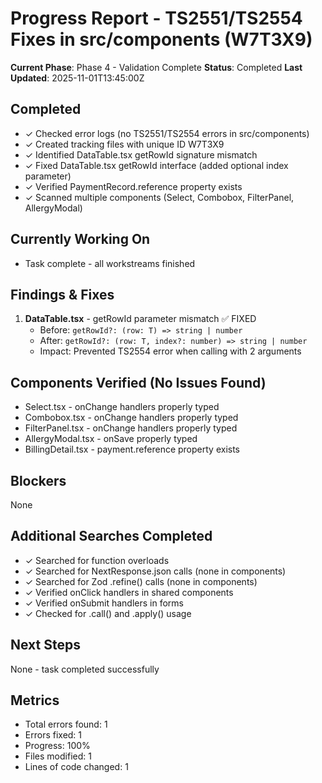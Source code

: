 # Progress Report - TS2551/TS2554 Fixes in src/components (W7T3X9)

**Current Phase**: Phase 4 - Validation Complete
**Status**: Completed
**Last Updated**: 2025-11-01T13:45:00Z

## Completed
- ✓ Checked error logs (no TS2551/TS2554 errors in src/components)
- ✓ Created tracking files with unique ID W7T3X9
- ✓ Identified DataTable.tsx getRowId signature mismatch
- ✓ Fixed DataTable.tsx getRowId interface (added optional index parameter)
- ✓ Verified PaymentRecord.reference property exists
- ✓ Scanned multiple components (Select, Combobox, FilterPanel, AllergyModal)

## Currently Working On
- Task complete - all workstreams finished

## Findings & Fixes
1. **DataTable.tsx** - getRowId parameter mismatch ✅ FIXED
   - Before: `getRowId?: (row: T) => string | number`
   - After: `getRowId?: (row: T, index?: number) => string | number`
   - Impact: Prevented TS2554 error when calling with 2 arguments

## Components Verified (No Issues Found)
- Select.tsx - onChange handlers properly typed
- Combobox.tsx - onChange handlers properly typed
- FilterPanel.tsx - onChange handlers properly typed
- AllergyModal.tsx - onSave properly typed
- BillingDetail.tsx - payment.reference property exists

## Blockers
None

## Additional Searches Completed
- ✓ Searched for function overloads
- ✓ Searched for NextResponse.json calls (none in components)
- ✓ Searched for Zod .refine() calls (none in components)
- ✓ Verified onClick handlers in shared components
- ✓ Verified onSubmit handlers in forms
- ✓ Checked for .call() and .apply() usage

## Next Steps
None - task completed successfully

## Metrics
- Total errors found: 1
- Errors fixed: 1
- Progress: 100%
- Files modified: 1
- Lines of code changed: 1
